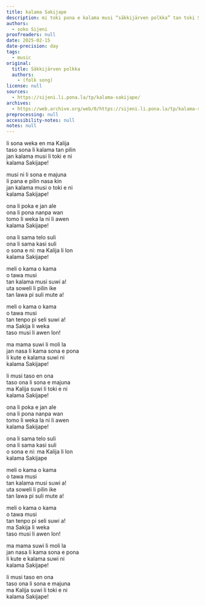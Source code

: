 ```yaml
---
title: kalama Sakijape
description: mi toki pona e kalama musi “säkkijärven polkka” tan toki Sumi.
authors:
  - soko Sijeni
proofreaders: null
date: 2025-02-15
date-precision: day
tags:
  - music
original:
  title: Säkkijärven polkka
  authors:
    - (folk song)
license: null
sources:
  - https://sijeni.li.pona.la/tp/kalama-sakijape/
archives:
  - https://web.archive.org/web/0/https://sijeni.li.pona.la/tp/kalama-sakijape/
preprocessing: null
accessibility-notes: null
notes: null
---
```

li sona weka en ma Kalija  
taso sona li kalama tan pilin  
jan kalama musi li toki e ni  
kalama Sakijape!  

musi ni li sona e majuna  
li pana e pilin nasa kin  
jan kalama musi o toki e ni  
kalama Sakijape!  

ona li poka e jan ale  
ona li pona nanpa wan  
tomo li weka la ni li awen  
kalama Sakijape!  

ona li sama telo suli  
ona li sama kasi suli  
o sona e ni: ma Kalija li lon  
kalama Sakijape!  

meli o kama o kama  
o tawa musi  
tan kalama musi suwi a!  
uta soweli li pilin ike  
tan lawa pi suli mute a!  

meli o kama o kama  
o tawa musi  
tan tenpo pi seli suwi a!  
ma Sakija li weka  
taso musi li awen lon!  

ma mama suwi li moli la  
jan nasa li kama sona e pona  
li kute e kalama suwi ni  
kalama Sakijape!  

li musi taso en ona  
taso ona li sona e majuna  
ma Kalija suwi li toki e ni  
kalama Sakijape!  

ona li poka e jan ale  
ona li pona nanpa wan  
tomo li weka la ni li awen  
kalama Sakijape!  

ona li sama telo suli  
ona li sama kasi suli  
o sona e ni: ma Kalija li lon  
kalama Sakijape  

meli o kama o kama  
o tawa musi  
tan kalama musi suwi a!  
uta soweli li pilin ike  
tan lawa pi suli mute a!  

meli o kama o kama  
o tawa musi  
tan tenpo pi seli suwi a!  
ma Sakija li weka  
taso musi li awen lon!  

ma mama suwi li moli la  
jan nasa li kama sona e pona  
li kute e kalama suwi ni  
kalama Sakijape!  

li musi taso en ona  
taso ona li sona e majuna  
ma Kalija suwi li toki e ni  
kalama Sakijape!